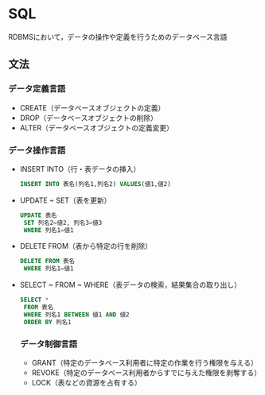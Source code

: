 # SQL

RDBMSにおいて，データの操作や定義を行うためのデータベース言語

## 文法

### データ定義言語

- CREATE（データベースオブジェクトの定義）
- DROP（データベースオブジェクトの削除）
- ALTER（データベースオブジェクトの定義変更）

### データ操作言語

- INSERT INTO（行・表データの挿入）

  ~~~sql
  INSERT INTO 表名(列名1,列名2) VALUES(値1,値2)
  ~~~

- UPDATE ~ SET（表を更新）

  ~~~sql
  UPDATE 表名
   SET 列名2=値2, 列名3=値3
   WHERE 列名1=値1
  ~~~

- DELETE FROM（表から特定の行を削除）

  ~~~sql
  DELETE FROM 表名
   WHERE 列名1=値1
  ~~~

- SELECT ~ FROM ~ WHERE（表データの検索，結果集合の取り出し）

  ~~~sql
  SELECT *
   FROM 表名
   WHERE 列名1 BETWEEN 値1 AND 値2
   ORDER BY 列名1
  ~~~

  

  ### データ制御言語

  - GRANT（特定のデータベース利用者に特定の作業を行う権限を与える）
  - REVOKE（特定のデータベース利用者からすでに与えた権限を剥奪する）
  - LOCK（表などの資源を占有する）


